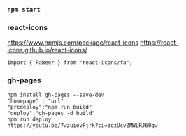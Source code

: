 ### `npm start`

### react-icons
https://www.npmjs.com/package/react-icons
https://react-icons.github.io/react-icons/
```
import { FaBeer } from "react-icons/fa";
```
### gh-pages
```
npm install gh-pages --save-dev
"homepage" : "url"
"predeploy":"npm run build"
"deploy":"gh-pages -d build"
npm run deploy
https://youtu.be/7wzuievFjrk?si=zqzUcvZMWLRJ60qw
```